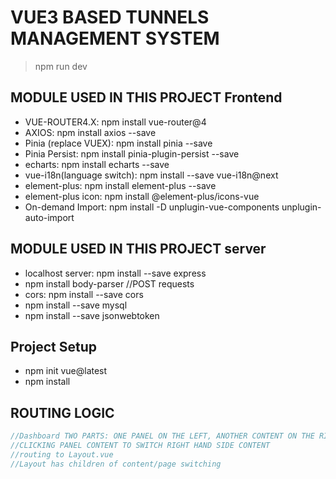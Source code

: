 # VUE3 BASED TUNNELS MANAGEMENT SYSTEM

> npm run dev

## MODULE USED IN THIS PROJECT Frontend

- VUE-ROUTER4.X: npm install vue-router@4
- AXIOS: npm install axios --save
- Pinia (replace VUEX): npm install pinia --save
- Pinia Persist: npm install pinia-plugin-persist --save
- echarts: npm install echarts --save
- vue-i18n(language switch): npm install --save vue-i18n@next
- element-plus: npm install element-plus --save
- element-plus icon: npm install @element-plus/icons-vue
- On-demand Import: npm install -D unplugin-vue-components unplugin-auto-import

## MODULE USED IN THIS PROJECT server

- localhost server: npm install --save express
- npm install body-parser //POST requests
- cors: npm install --save cors
- npm install --save mysql
- npm install --save jsonwebtoken

## Project Setup

- npm init vue@latest
- npm install

## ROUTING LOGIC

``` JavaScript
//Dashboard TWO PARTS: ONE PANEL ON THE LEFT, ANOTHER CONTENT ON THE RIGHT
//CLICKING PANEL CONTENT TO SWITCH RIGHT HAND SIDE CONTENT 
//routing to Layout.vue
//Layout has children of content/page switching
```